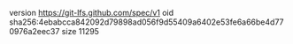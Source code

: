 version https://git-lfs.github.com/spec/v1
oid sha256:4ebabcca842092d79898ad056f9d55409a6402e53fe6a66be4d770976a2eec37
size 11295
